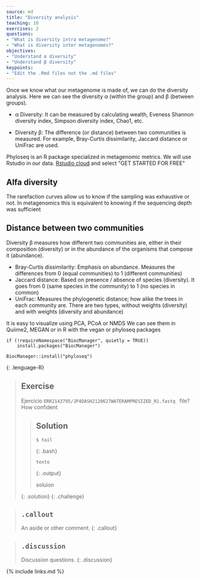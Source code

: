 ```yaml
---
source: md
title: "Diversity analysis"
teaching: 10
exercises: 2
questions:
- "What is diversity intra metagenome?"
- "What is diversity inter metagenomes?"
objectives:
- "Understand α diversity"
- "Understand β diversity"
keypoints:
- "Edit the .Rmd files not the .md files"
---
```


Once we know what our metagenome is made of, we can do the diversity analysis. 
Here we can see the diversity α (within the group) and β (between groups).   

- α Diversity: It can be measured by calculating wealth, 
 Eveness Shannon diversity index, Simpson diversity index, Chao1, etc.  
 
- Diversity β: The difference (or distance) between two communities is measured. 
For example, Bray-Curtis dissimilarity, Jaccard distance or UniFrac are used.  

Phyloseq is an R package specialized in metagenomic metrics. We will use Rstudio in our data. 
[Rstudio cloud](https://rstudio.cloud/) and select "GET STARTED FOR FREE"

## Alfa diversity  

The rarefaction curves allow us to know if the sampling was exhaustive or not. 
In metagenomics this is equivalent to knowing if the sequencing depth was sufficient

## Distance between two communities  
Diversity β measures how different two communities are, either in their composition (diversity)
or in the abundance of the organisms that compose it (abundance). 
- Bray-Curtis dissimilarity: Emphasis on abundance. Measures the differences 
from 0 (equal communities) to 1 (different communities)
- Jaccard distance: Based on presence / absence of species (diversity). 
It goes from 0 (same species in the community) to 1 (no species in common)
- UniFrac: Measures the phylogenetic distance; how alike the trees in each community are. 
There are two types, without weights (diversity) and with weights (diversity and abundance)  

It is easy to visualize using PCA, PCoA or NMDS
We can see them in Quiime2, MEGAN or in R with the vegan or phyloseq packages


~~~
if (!requireNamespace("BiocManager", quietly = TRUE))
    install.packages("BiocManager")

BiocManager::install("phyloseq")
~~~
{: .lenguage-R}

> ## Exercise
> 
> Ejercicio `ERR2143795/JP4DASH2120627WATERAMPRESIZED_R1.fastq ` file? How confident
> 
>> ## Solution
>> ~~~
>> $ tail 
>> ~~~
>> {: .bash}
>> 
>> ~~~
>> texto
>> ~~~
>> {: .output}
>> 
>> soluion
>> 
> {: .solution}
{: .challenge}                             
                             


> ## `.callout`
>
> An aside or other comment.
{: .callout}

> ## `.discussion`
>
> Discussion questions.
{: .discussion}

                             
{% include links.md %}

